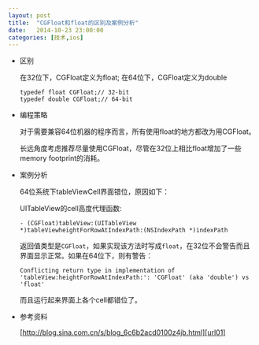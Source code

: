 ```yaml
---
layout: post
title:  "CGFloat和float的区别及案例分析"
date:   2014-10-23 23:00:00
categories: [技术,ios]
---
```


* 区别

  在32位下，CGFloat定义为float; 在64位下，CGFloat定义为double

  `typedef float CGFloat;// 32-bit`  
  `typedef double CGFloat;// 64-bit` 

* 编程策略
  
  对于需要兼容64位机器的程序而言，所有使用float的地方都改为用CGFloat。

  长远角度考虑推荐尽量使用CGFloat，尽管在32位上相比float增加了一些memory footprint的消耗。


* 案例分析

  64位系统下tableViewCell界面错位，原因如下：

  UITableView的cell高度代理函数:

  `- (CGFloat)tableView:(UITableView *)tableViewheightForRowAtIndexPath:(NSIndexPath *)indexPath`

  返回值类型是`CGFloat`，如果实现该方法时写成`float`，在32位不会警告而且界面显示正常。如果在64位下，则有警告：

  `Conflicting return type in implementation of 'tableView:heightForRowAtIndexPath:': 'CGFloat' (aka 'double') vs 'float' `

  而且运行起来界面上各个cell都错位了。

* 参考资料

  [http://blog.sina.com.cn/s/blog_6c6b2acd0100z4jb.html][url01]

[url01]:  http://blog.sina.com.cn/s/blog_6c6b2acd0100z4jb.html
